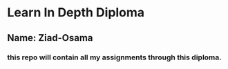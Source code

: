 # Learn In Depth Diploma

##  Name: Ziad-Osama
### this repo will contain all my assignments through this diploma.

